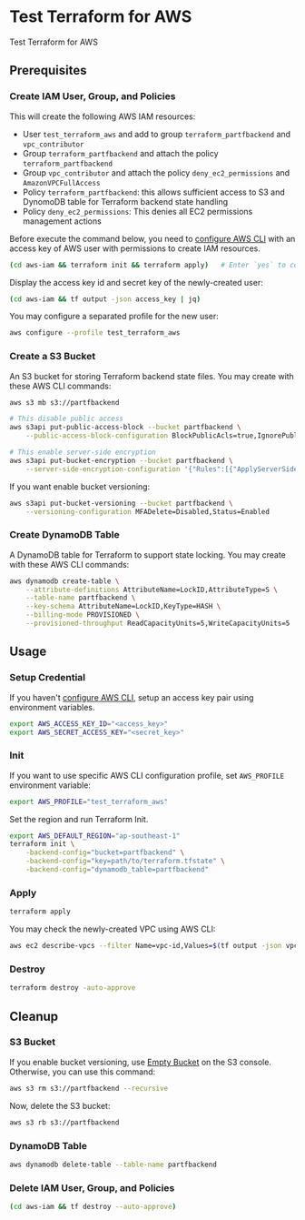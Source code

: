# Test Terraform for AWS

Test Terraform for AWS

## Prerequisites

### Create IAM User, Group, and Policies

This will create the following AWS IAM resources:

- User `test_terraform_aws` and add to group `terraform_partfbackend` and `vpc_contributor`
- Group `terraform_partfbackend` and attach the policy `terraform_partfbackend`
- Group `vpc_contributor` and attach the policy `deny_ec2_permissions` and `AmazonVPCFullAccess`
- Policy `terraform_partfbackend`: this allows sufficient access to S3 and DynomoDB table for Terraform backend state handling
- Policy `deny_ec2_permissions`: This denies all EC2 permissions management actions

Before execute the command below, you need to [configure AWS CLI](https://docs.aws.amazon.com/cli/latest/userguide/cli-configure-quickstart.html#cli-configure-quickstart-config) with an access key of AWS user with permissions to create IAM resources.

```sh
(cd aws-iam && terraform init && terraform apply)   # Enter `yes` to confirm
```

Display the access key id and secret key of the newly-created user:

```sh
(cd aws-iam && tf output -json access_key | jq)
```

You may configure a separated profile for the new user:

```sh
aws configure --profile test_terraform_aws
```

### Create a S3 Bucket

An S3 bucket for storing Terraform backend state files. You may create with these AWS CLI commands:

```sh
aws s3 mb s3://partfbackend

# This disable public access
aws s3api put-public-access-block --bucket partfbackend \
    --public-access-block-configuration BlockPublicAcls=true,IgnorePublicAcls=true,BlockPublicPolicy=true,RestrictPublicBuckets=true

# This enable server-side encryption
aws s3api put-bucket-encryption --bucket partfbackend \
    --server-side-encryption-configuration '{"Rules":[{"ApplyServerSideEncryptionByDefault":{"SSEAlgorithm":"AES256"},"BucketKeyEnabled":true}]}'
```

If you want enable bucket versioning:

```sh
aws s3api put-bucket-versioning --bucket partfbackend \
    --versioning-configuration MFADelete=Disabled,Status=Enabled
```

### Create DynamoDB Table

A DynamoDB table for Terraform to support state locking. You may create with these AWS CLI commands:

```sh
aws dynamodb create-table \
    --attribute-definitions AttributeName=LockID,AttributeType=S \
    --table-name partfbackend \
    --key-schema AttributeName=LockID,KeyType=HASH \
    --billing-mode PROVISIONED \
    --provisioned-throughput ReadCapacityUnits=5,WriteCapacityUnits=5
```

## Usage

### Setup Credential

If you haven't [configure AWS CLI](https://docs.aws.amazon.com/cli/latest/userguide/cli-configure-quickstart.html), setup an access key pair using environment variables.

```sh
export AWS_ACCESS_KEY_ID="<access_key>"
export AWS_SECRET_ACCESS_KEY="<secret_key>"
```

### Init

If you want to use specific AWS CLI configuration profile, set `AWS_PROFILE` environment variable:

```sh
export AWS_PROFILE="test_terraform_aws"
```

Set the region and run Terraform Init.

```sh
export AWS_DEFAULT_REGION="ap-southeast-1"
terraform init \
    -backend-config="bucket=partfbackend" \
    -backend-config="key=path/to/terraform.tfstate" \
    -backend-config="dynamodb_table=partfbackend"
```

### Apply

```sh
terraform apply
```

You may check the newly-created VPC using AWS CLI:

```sh
aws ec2 describe-vpcs --filter Name=vpc-id,Values=$(tf output -json vpc | jq -r ".id")
```

### Destroy

```sh
terraform destroy -auto-approve
```

## Cleanup

### S3 Bucket

If you enable bucket versioning, use [Empty Bucket](https://docs.aws.amazon.com/AmazonS3/latest/userguide/empty-bucket.html) on the S3 console. Otherwise, you can use this command:

```sh
aws s3 rm s3://partfbackend --recursive
```

Now, delete the S3 bucket:

```sh
aws s3 rb s3://partfbackend
```

### DynamoDB Table

```sh
aws dynamodb delete-table --table-name partfbackend
```

### Delete IAM User, Group, and Policies

```sh
(cd aws-iam && tf destroy --auto-approve)
```
